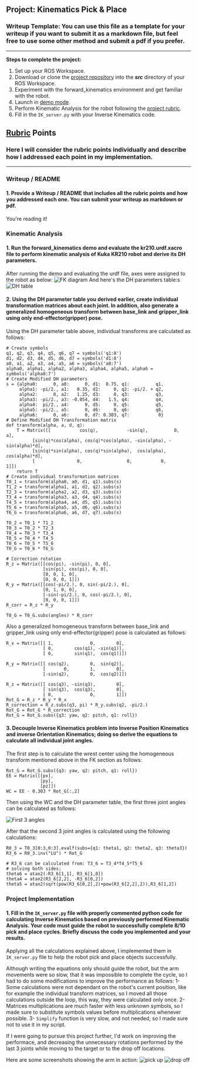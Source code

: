 ## Project: Kinematics Pick & Place
### Writeup Template: You can use this file as a template for your writeup if you want to submit it as a markdown file, but feel free to use some other method and submit a pdf if you prefer.

---


**Steps to complete the project:**  


1. Set up your ROS Workspace.
2. Download or clone the [project repository](https://github.com/udacity/RoboND-Kinematics-Project) into the ***src*** directory of your ROS Workspace.  
3. Experiment with the forward_kinematics environment and get familiar with the robot.
4. Launch in [demo mode](https://classroom.udacity.com/nanodegrees/nd209/parts/7b2fd2d7-e181-401e-977a-6158c77bf816/modules/8855de3f-2897-46c3-a805-628b5ecf045b/lessons/91d017b1-4493-4522-ad52-04a74a01094c/concepts/ae64bb91-e8c4-44c9-adbe-798e8f688193).
5. Perform Kinematic Analysis for the robot following the [project rubric](https://review.udacity.com/#!/rubrics/972/view).
6. Fill in the `IK_server.py` with your Inverse Kinematics code. 


[//]: # (Image References)

[DH_diagram]: ./writeup_images/DH_diagram.jpg
[DH_table]: ./writeup_images/DH_table.jpg
[FK]: ./writeup_images/FK_calculations.png
[Joint_angles]: ./writeup_images/theta1_2_3.jpg
[Dropoff]: ./writeup_images/dropoff.png
[Pickup]: ./writeup_images/pickup.png

## [Rubric](https://review.udacity.com/#!/rubrics/972/view) Points
### Here I will consider the rubric points individually and describe how I addressed each point in my implementation.  

---
### Writeup / README

#### 1. Provide a Writeup / README that includes all the rubric points and how you addressed each one.  You can submit your writeup as markdown or pdf.  

You're reading it!

### Kinematic Analysis
#### 1. Run the forward_kinematics demo and evaluate the kr210.urdf.xacro file to perform kinematic analysis of Kuka KR210 robot and derive its DH parameters.

After running the demo and evaluating the urdf file, axes were assigned to the robot as below:
![FK diagram][DH_diagram]
And here's the DH parameters table:s
![DH table][DH_table]

#### 2. Using the DH parameter table you derived earlier, create individual transformation matrices about each joint. In addition, also generate a generalized homogeneous transform between base_link and gripper_link using only end-effector(gripper) pose.
Using the DH parameter table above, individual transforms are calculated as follows:
```
# Create symbols
q1, q2, q3, q4, q5, q6, q7 = symbols('q1:8')
d1, d2, d3, d4, d5, d6, d7 = symbols('d1:8')
a0, a1, a2, a3, a4, a5, a6 = symbols('a0:7')
alpha0, alpha1, alpha2, alpha3, alpha4, alpha5, alpha6 = symbols('alpha0:7')   
# Create Modified DH parameters
s = {alpha0:      0, a0:      0, d1:  0.75, q1:          q1,
     alpha1: -pi/2., a1:   0.35, d2:     0, q2: -pi/2. + q2,
     alpha2:      0, a2:   1.25, d3:     0, q3:          q3,
     alpha3: -pi/2., a3: -0.054, d4:   1.5, q4:          q4,
     alpha4:  pi/2., a4:      0, d5:     0, q5:          q5,
     alpha5: -pi/2., a5:      0, d6:     0, q6:          q6,
     alpha6:      0, a6:      0, d7: 0.303, q7:           0}            
# Define Modified DH Transformation matrix
def transform(alpha, a, d, q):
    T = Matrix([[           cos(q),           -sin(q),          0,              a],
          [sin(q)*cos(alpha), cos(q)*cos(alpha), -sin(alpha), -sin(alpha)*d],
          [sin(q)*sin(alpha), cos(q)*sin(alpha),  cos(alpha),  cos(alpha)*d],
          [                0,                 0,           0,             1]])
    return T
# Create individual transformation matrices
T0_1 = transform(alpha0, a0, d1, q1).subs(s)
T1_2 = transform(alpha1, a1, d2, q2).subs(s)
T2_3 = transform(alpha2, a2, d3, q3).subs(s)
T3_4 = transform(alpha3, a3, d4, q4).subs(s)
T4_5 = transform(alpha4, a4, d5, q5).subs(s)
T5_6 = transform(alpha5, a5, d6, q6).subs(s)
T6_G = transform(alpha6, a6, d7, q7).subs(s)

T0_2 = T0_1 * T1_2
T0_3 = T0_2 * T2_3
T0_4 = T0_3 * T3_4
T0_5 = T0_4 * T4_5
T0_6 = T0_5 * T5_6
T0_G = T0_6 * T6_G

# Correction rotation
R_z = Matrix([[cos(pi), -sin(pi), 0, 0],
              [sin(pi), cos(pi), 0, 0],
              [0, 0, 1, 0],
              [0, 0, 0, 1]])
R_y = Matrix([[cos(-pi/2.), 0, sin(-pi/2.), 0],
              [0, 1, 0, 0],
              [-sin(-pi/2.), 0, cos(-pi/2.), 0],
              [0, 0, 0, 1]])
R_corr = R_z * R_y

T0_G = T0_G.subs(angles) * R_corr
```
Also a generalized homogeneous transform between base_link and gripper_link using only end-effector(gripper) pose is calculated as follows:
```
R_x = Matrix([[ 1,              0,        0],
              [ 0,        cos(q1), -sin(q1)],
              [ 0,        sin(q1),  cos(q1)]])

R_y = Matrix([[ cos(q2),        0,  sin(q2)],
              [       0,        1,        0],
              [-sin(q2),        0,  cos(q2)]])

R_z = Matrix([[ cos(q3), -sin(q3),        0],
              [ sin(q3),  cos(q3),        0],
              [ 0,              0,        1]])
Rot_G = R_z * R_y * R_x
R_correction = R_z.subs(q3, pi) * R_y.subs(q2, -pi/2.)
Rot_G = Rot_G * R_correction
Rot_G = Rot_G.subs({q3: yaw, q2: pitch, q1: roll})
```

#### 3. Decouple Inverse Kinematics problem into Inverse Position Kinematics and inverse Orientation Kinematics; doing so derive the equations to calculate all individual joint angles.
The first step is to calculate the wrest center using the homogeneous transform mentioned above in the FK section as follows:
```
Rot_G = Rot_G.subs({q3: yaw, q2: pitch, q1: roll})
EE = Matrix([[px],
             [py],
             [pz]])
WC = EE - 0.303 * Rot_G[:,2]
```
Then using the WC and the DH parameter table, the first three joint angles can be calculated as follows:

![First 3 angles][Joint_angles]

After that the second 3 joint angles is calculated using the following calculations:
```
R0_3 = T0_3[0:3,0:3].evalf(subs={q1: theta1, q2: theta2, q3: theta3})
R3_6 = R0_3.inv("LU") * Rot_G

# R3_6 can be calculated from: T3_6 = T3_4*T4_5*T5_6
# solving both sides:
theta6 = atan2(-R3_6[1,1], R3_6[1,0])
theta4 = atan2(R3_6[2,2], -R3_6[0,2])
theta5 = atan2(sqrt(pow(R3_6[0,2],2)+pow(R3_6[2,2],2)),R3_6[1,2])
```
### Project Implementation

#### 1. Fill in the `IK_server.py` file with properly commented python code for calculating Inverse Kinematics based on previously performed Kinematic Analysis. Your code must guide the robot to successfully complete 8/10 pick and place cycles. Briefly discuss the code you implemented and your results. 

Applying all the calculations explained above, I implemented them in `IK_server.py` file to help the robot pick and place objects successfully.

Although writing the equations only should guide the robot, but the arm movements were so slow, that it was impossible to complete the cycle, so I had to do some modifications to improve the performance as follows:
1- Some calculations were not dependant on the robot's current position, like for example the individual transform matrices, so I moved all those calculations outside the loop, this way, they were calculated only once.
2- Matrices multiplications are much faster with less unknown symbols, so I made sure to substitute symbols values before multiplications whenever possible.
3- `Simplify` function is very slow, and not needed, so I made sure not to use it in my script.

If I were going to pursue this project further, I'd work on improving the performace, and decreasing the unnecessary rotations performed by the last 3 joints while moving to the target or to the drop off locations.

Here are some screenshots showing the arm in action:
![pick up][Pickup]
![drop off][Dropoff]




